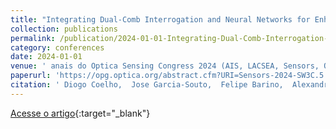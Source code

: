 ```yaml
---
title: "Integrating Dual-Comb Interrogation and Neural Networks for Enhanced Optical CO2 Sensing using LPG Sensors"
collection: publications
permalink: /publication/2024-01-01-Integrating-Dual-Comb-Interrogation-and-Neural-Networks-for-Enhanced-Optical-CO2-Sensing-using-LPG-Sensors
category: conferences
date: 2024-01-01
venue: ' anais do Optica Sensing Congress 2024 (AIS, LACSEA, Sensors, QSM)'
paperurl: 'https://opg.optica.org/abstract.cfm?URI=Sensors-2024-SW3C.5'
citation: ' Diogo Coelho,  Jose Garcia-Souto,  Felipe Barino,  Alexandre Santos,  Pablo Acedo, &quot;Integrating Dual-Comb Interrogation and Neural Networks for Enhanced Optical CO2 Sensing using LPG Sensors.&quot;  anais do Optica Sensing Congress 2024 (AIS, LACSEA, Sensors, QSM), 2024.'
---
```

[Acesse o artigo](https://opg.optica.org/abstract.cfm?URI=Sensors-2024-SW3C.5){:target="_blank"}

